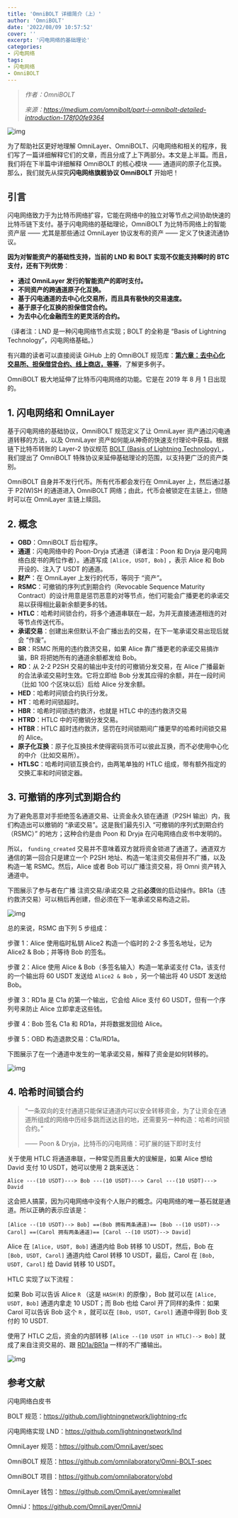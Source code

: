 ```yaml
---
title: 'OmniBOLT 详细简介（上）'
author: 'OmniBOLT'
date: '2022/08/09 10:57:52'
cover: ''
excerpt: '闪电网络的基础理论'
categories:
- 闪电网络
tags:
- 闪电网络
- OmniBOLT
---
```



> *作者：OmniBOLT*
> 
> *来源：<https://medium.com/omnibolt/part-i-omnibolt-detailed-introduction-178f00fe9364>*



![img](../images/part-i-omnibolt-detailed-introduction/A8jmxg.jpeg)

为了帮助社区更好地理解 OmniLayer、OmniBOLT、闪电网络和相关的程序，我们写了一篇详细解释它们的文章，而且分成了上下两部分。本文是上半篇。而且，我们将在下半篇中详细解释 OmniBOLT 的核心模块 —— 通道间的原子化互换。那么，我们就先从探究**闪电网络旗舰协议 OmniBOLT** 开始吧！

## 引言

闪电网络致力于为比特币网络扩容，它能在网络中的独立对等节点之间协助快速的比特币链下支付。基于闪电网络的基础理论，OmniBOLT 为比特币网络上的智能资产层 —— 尤其是那些通过 OmniLayer 协议发布的资产 —— 定义了快速流通协议。

**因为对智能资产的基础性支持，当前的 LND 和 BOLT 实现不仅能支持瞬时的 BTC 支付，还有下列优势**：

- **通过 OmniLayer 发行的智能资产的即时支付。**
- **不同资产的跨通道原子化互换。**
- **基于闪电通道的去中心化交易所，而且具有极快的交易速度。**
- **基于原子化互换的担保借贷合约。**
- **为去中心化金融而生的更灵活的合约。**

（译者注：LND 是一种闪电网络节点实现；BOLT 的全称是 “Basis of Lightning Technology”，闪电网络基础。）

有兴趣的读者可以直接阅读 GiHub 上的 OmniBOLT 规范库：[**第六章：去中心化交易所、担保借贷合约、线上商店，等等**](https://github.com/LightningOnOmnilayer/Omni-BOLT-spec/blob/master/OmniBOLT-06-Mortgage-Loan-Contracts-for-Crypto-Assets.md)，了解更多例子。

OmniBOLT 极大地延伸了比特币闪电网络的功能。它是在 2019 年 8 月 1 日出现的。

## 1. 闪电网络和 OmniLayer

基于闪电网络的基础协议，OmniBOLT 规范定义了让 OmniLayer 资产通过闪电通道转移的方法，以及 OmniLayer 资产如何能从神奇的快速支付理论中获益。根据链下比特币转账的 Layer-2 协议规范 [BOLT (Basis of Lightning Technology) ](https://github.com/lightningnetwork/lightning-rfc/blob/master/00-introduction.md)，我们提出了 OmniBOLT 特殊协议来延伸基础理论的范围，以支持更广泛的资产类别。

OmniBOLT 自身并不发行代币。所有代币都会发行在 OmniLayer 上，然后通过基于 P2(W)SH 的通道进入 OmniBOLT 网络；由此，代币会被锁定在主链上，但随时可以在 OmniLayer 主链上赎回。

## 2. 概念

- **OBD**：OmniBOLT 后台程序。
- **通道**：闪电网络中的 Poon-Dryja 式通道（译者注：Poon 和 Dryja 是闪电网络白皮书的两位作者）。通道写成 ` [Alice, USDT, Bob] ` ，表示 Alice 和 Bob 开设的、注入了 USDT 的通道。
- **财产**：在 OmniLayer 上发行的代币，等同于 “资产”。
- **RSMC**：可撤销的序列式到期合约（Revocable Sequence Maturity Contract）的设计用意是惩罚恶意的对等节点，他们可能会广播更老的承诺交易以获得相比最新余额更多的钱。
- **HTLC**：哈希时间锁合约，将多个通道串联在一起，为并无直接通道相连的对等节点传送代币。
- **承诺交易**：创建出来但默认不会广播出去的交易，在下一笔承诺交易出现后就会 “作废”。
- **BR**：RSMC 所用的违约救济交易，如果 Alice 靠广播更老的承诺交易搞诈骗，BR 将把她所有的通道余额都发给 Bob。
- **RD**：从 2-2 P2SH 交易的输出中支付的可撤销分发交易，在 Alice 广播最新的合法承诺交易时生效。它将立即给 Bob 分发其应得的余额，并在一段时间（比如 100 个区块以后）后给 Alice 分发余额。
- **HED**：哈希时间锁合约执行分发。
- **HT**：哈希时间锁超时。
- **HBR**：哈希时间锁违约救济，也就是 HTLC 中的违约救济交易
- **HTRD**：HTLC 中的可撤销分发交易。
- **HTBR**：HTLC 超时违约救济，惩罚在时间锁期间广播更早的哈希时间锁交易的 Alice。
- **原子化互换**：原子化互换技术使得密码货币可以彼此互换，而不必使用中心化的中介（比如交易所）。
- **HTLSC**：哈希时间锁互换合约，由两笔单独的 HTLC 组成，带有额外指定的交换汇率和时间锁定器。

## 3. 可撤销的序列式到期合约

为了避免恶意对手拒绝签名通道交易、让资金永久锁在通道（P2SH 输出）内，我们构造出可以撤销的 “承诺交易”。这是我们最先引入 “可撤销的序列式到期合约（RSMC）” 的地方；这种合约是由 Poon 和 Dryja 在闪电网络白皮书中发明的。

所以， ` funding_created `  交易并不意味着双方就将资金锁进了通道了。通道双方通信的第一回合只是建立一个 P2SH 地址、构造一笔注资交易但并不广播，以及构造一笔 RSMC。然后，Alice 或者 Bob 可以广播注资交易，将 Omni 资产转入通道中。

下图展示了参与者在广播 注资交易/承诺交易 之前**必须**做的启动操作。BR1a（违约救济交易）可以稍后再创建，但必须在下一笔承诺交易构造之前。

![img](../images/part-i-omnibolt-detailed-introduction/A1mZG-A.png)

总的来说，RSMC 由下列 5 步组成：

步骤 1：Alice 使用临时私钥 Alice2 构造一个临时的 2-2 多签名地址，记为 Alice2 & Bob；并等待 Bob 的签名。

步骤 2：Alice 使用 Alice & Bob（多签名输入）构造一笔承诺支付 C1a，该支付的一个输出将 60 USDT 发送给  ` Alice2 & Bob ` ，另一个输出将 40 USDT 发送给 Bob。

步骤 3：RD1a 是 C1a 的第一个输出，它会给 Alice 支付 60 USDT，但有一个序列号来防止 Alice 立即拿走这些钱。

步骤 4：Bob 签名 C1a 和 RD1a，并将数据发回给 Alice。

步骤 5：OBD 构造退款交易：C1a/RD1a。

下图展示了在一个通道中发生的一笔承诺交易，解释了资金是如何转移的。

![img](../images/part-i-omnibolt-detailed-introduction/EIYDSGw.png)

## 4. 哈希时间锁合约

> “一条双向的支付通道只能保证通道内可以安全转移资金，为了让资金在通道所组成的网络中历经多跳而送达目的地，还需要另一种构造：哈希时间锁合约。”
>
> ——  Poon & Dryja，比特币的闪电网络：可扩展的链下即时支付

关于使用 HTLC 将通道串联，一种常见而且重大的误解是，如果 Alice 想给 David 支付 10 USDT，她可以使用 2 跳来送达：

```
Alice ---(10 USDT)---> Bob ---(10 USDT)---> Carol ---(10 USDT)---> David
```

这会把人搞蒙，因为闪电网络中没有个人账户的概念。闪电网络的唯一基石就是通道。所以正确的表示应该是：

```
[Alice --(10 USDT)--> Bob] ==(Bob 拥有两条通道)== [Bob --(10 USDT)--> Carol] ==(Carol 拥有两条通道)== [Carol --(10 USDT)--> David]
```

Alice 在 ` [Alice, USDT, Bob] ` 通道内给 Bob 转移 10 USDT，然后，Bob 在 ` [Bob, USDT, Carol] ` 通道内给 Carol 转移 10 USDT，最后，Carol 在 ` [Bob, USDT, Carol] ` 给  David 转移 10 USDT。

HTLC 实现了以下流程：

如果 Bob 可以告诉 Alice  ` R ` （这是  ` HASH(R) ` 的原像），Bob 就可以在  ` [Alice, USDT, Bob] ` 通道内拿走 10 USDT；而 Bob 也给 Carol 开了同样的条件：如果 Carol 可以告诉 Bob 这个  ` R ` ，就可以在  ` [Bob, USDT, Carol] ` 通道中得到 Bob 支付的 10 USDT.

使用了 HTLC 之后，资金的内部转移 ` [Alice --(10 USDT in HTLC)--> Bob] ` 就成了来自注资交易的、跟 [RD1a/BR1a](https://github.com/LightningOnOmnilayer/Omni-BOLT-spec/blob/master/OmniBOLT-03-RSMC-and-OmniLayer-Transactions.md#the-commitment_tx-and-commitment_tx_signed-message) 一样的不广播输出。

![img](../images/part-i-omnibolt-detailed-introduction/2ENfQwg.png)

## 参考文献

闪电网络白皮书

BOLT 规范：https://github.com/lightningnetwork/lightning-rfc

闪电网络实现 LND：https://github.com/lightningnetwork/lnd

OmniLayer 规范：https://github.com/OmniLayer/spec

OmniBOLT 规范：https://github.com/omnilaboratory/Omni-BOLT-spec

OmniBOLT 项目：https://github.com/omnilaboratory/obd

OmniLayer 钱包：https://github.com/OmniLayer/omniwallet

OmniJ：https://github.com/OmniLayer/OmniJ